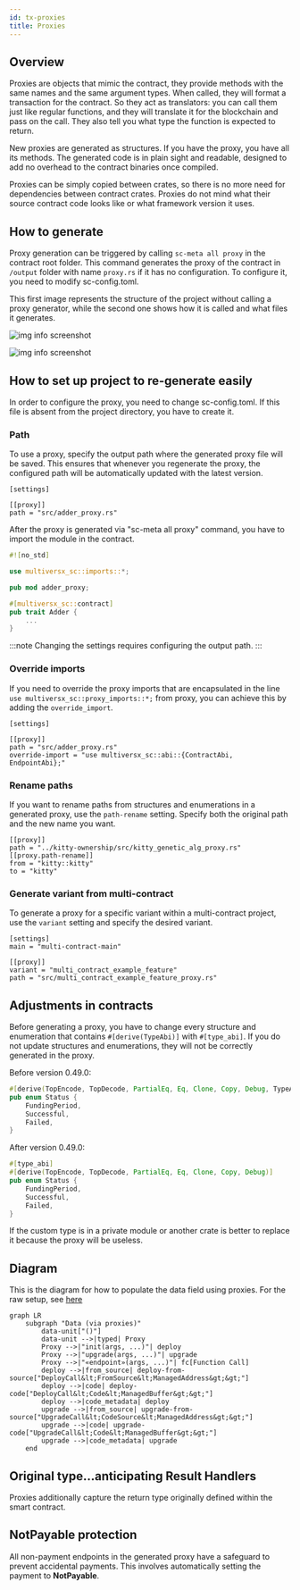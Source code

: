 ```yaml
---
id: tx-proxies
title: Proxies
---
```


[comment]: # (mx-abstract)

## Overview

Proxies are objects that mimic the contract, they provide methods with the same names and the same argument types. When called, they will format a transaction for the contract. So they act as translators: you can call them just like regular functions, and they will translate it for the blockchain and pass on the call. They also tell you what type the function is expected to return.

New proxies are generated as structures. If you have the proxy, you have all its methods. The generated code is in plain sight and readable, designed to add no overhead to the contract binaries once compiled.

Proxies can be simply copied between crates, so there is no more need for dependencies between contract crates. Proxies do not mind what their source contract code looks like or what framework version it uses.

[comment]: # (mx-context-auto)

## How to generate

Proxy generation can be triggered by calling `sc-meta all proxy` in the contract root folder. This command generates the proxy of the contract in `/output` folder with name `proxy.rs` if it has no configuration. To configure it, you need to modify sc-config.toml.

This first image represents the structure of the project without calling a proxy generator, while the second one shows how it is called and what files it generates.

![img info screenshot](/img/tree_before_proxy.png "Project structure before calling sc-meta all proxy in the example contract folder in the framework")

![img info screenshot](/img/tree_after_proxy.png "Project structure after calling sc-meta all proxy in the example contract folder in the framework")

[comment]: # (mx-context-auto)

## How to set up project to re-generate easily

In order to configure the proxy, you need to change sc-config.toml. If this file is absent from the project directory, you have to create it.

### Path

To use a proxy, specify the output path where the generated proxy file will be saved. This ensures that whenever you regenerate the proxy, the configured path will be automatically updated with the latest version.

```
[settings]

[[proxy]]
path = "src/adder_proxy.rs"
```

After the proxy is generated via "sc-meta all proxy" command, you have to import the module in the contract.

```rust title=adder.rs
#![no_std]

use multiversx_sc::imports::*;

pub mod adder_proxy;

#[multiversx_sc::contract]
pub trait Adder {
    ...
}
```
:::note
Changing the settings requires configuring the output path.
:::
### Override imports
If you need to override the proxy imports that are encapsulated in the line `use multiversx_sc::proxy_imports::*;` from proxy, you can achieve this by adding the `override_import`.


```
[settings]

[[proxy]]
path = "src/adder_proxy.rs"
override-import = "use multiversx_sc::abi::{ContractAbi, EndpointAbi};"
```

### Rename paths
If you want to rename paths from structures and enumerations in a generated proxy, use the `path-rename` setting. Specify both the original path and the new name you want.

```
[[proxy]]
path = "../kitty-ownership/src/kitty_genetic_alg_proxy.rs"
[[proxy.path-rename]]
from = "kitty::kitty"
to = "kitty"
```

### Generate variant from multi-contract
To generate a proxy for a specific variant within a multi-contract project, use the `variant` setting and specify the desired variant.

```
[settings]
main = "multi-contract-main"

[[proxy]]
variant = "multi_contract_example_feature"
path = "src/multi_contract_example_feature_proxy.rs"
```


[comment]: # (mx-context-auto)

## Adjustments in contracts

Before generating a proxy, you have to change every structure and enumeration that contains `#[derive(TypeAbi)]` with `#[type_abi]`. If you do not update structures and enumerations, they will not be correctly generated in the proxy.

Before version 0.49.0:
```rust title=lib.rs
#[derive(TopEncode, TopDecode, PartialEq, Eq, Clone, Copy, Debug, TypeAbi)]
pub enum Status {
    FundingPeriod,
    Successful,
    Failed,
}
```
After version 0.49.0:
```rust title=lib.rs
#[type_abi]
#[derive(TopEncode, TopDecode, PartialEq, Eq, Clone, Copy, Debug)]
pub enum Status {
    FundingPeriod,
    Successful,
    Failed,
}
```
If the custom type is in a private module or another crate is better to replace it because the proxy will be useless.


## Diagram

This is the diagram for how to populate the data field using proxies. For the raw setup, see [here](tx-data#diagram)

```mermaid
graph LR
    subgraph "Data (via proxies)"
        data-unit["()"]
        data-unit -->|typed| Proxy
        Proxy -->|"init(args, ...)"| deploy
        Proxy -->|"upgrade(args, ...)"| upgrade
        Proxy -->|"«endpoint»(args, ...)"| fc[Function Call]
        deploy -->|from_source| deploy-from-source["DeployCall&lt;FromSource&lt;ManagedAddress&gt;&gt;"]
        deploy -->|code| deploy-code["DeployCall&lt;Code&lt;ManagedBuffer&gt;&gt;"]
        deploy -->|code_metadata| deploy
        upgrade -->|from_source| upgrade-from-source["UpgradeCall&lt;CodeSource&lt;ManagedAddress&gt;&gt;"]
        upgrade -->|code| upgrade-code["UpgradeCall&lt;Code&lt;ManagedBuffer&gt;&gt;"]
        upgrade -->|code_metadata| upgrade
    end
```

## Original type...anticipating Result Handlers

Proxies additionally capture the return type originally defined within the smart contract.

## NotPayable protection

All non-payment endpoints in the generated proxy have a safeguard to prevent accidental payments. This involves automatically setting the payment to **NotPayable**.